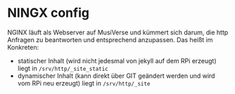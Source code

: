 # NINGX config
NGINX läuft als Webserver auf MusiVerse und kümmert sich darum, die http Anfragen zu beantworten und entsprechend anzupassen. Das heißt im Konkreten:

- statischer Inhalt (wird nicht jedesmal von jekyll auf dem RPi erzeugt) liegt in `/srv/http/_site_static`
- dynamischer Inhalt (kann direkt über GIT geändert werden und wird vom RPi neu erzeugt) liegt in `/srv/http/_site`
